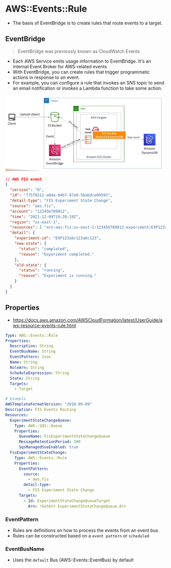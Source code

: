 # AWS::Events::Rule

- The basis of EventBridge is to create rules that route events to a target.

## EventBridge

> EventBridge was previously known as CloudWatch Events

- Each AWS Service emits usage information to EventBridge. It's an internal Event Broker for AWS-related events
- With EventBridge, you can create rules that trigger programmatic actions in response to an event.
- For example, you can configure a rule that invokes an SNS topic to send an email notification or invokes a Lambda function to take some action.

![EventBridge S3](.images/eventbridge-s3.png)

```json
// AWS FIS event
{
  "version": "0",
  "id": "77579212-a04a-94b7-97a9-58abdce09593",
  "detail-type": "FIS Experiment State Change",
  "source": "aws.fis",
  "account": "123456789012",
  "time": "2021-12-09T19:20:19Z",
  "region": "us-east-1",
  "resources": [ "arn:aws:fis:us-east-1:123456789012:experiment/EXP123abc123abc123" ],
  "detail": {
    "experiment-id": "EXP123abc123abc123",
    "new-state": {
      "status": "completed",
      "reason": "Experiment completed."
    },
    "old-state": {
      "status": "running",
      "reason": "Experiment is running."
    }
  }
}
```

## Properties

- <https://docs.aws.amazon.com/AWSCloudFormation/latest/UserGuide/aws-resource-events-rule.html>

```yaml
Type: AWS::Events::Rule
Properties:
  Description: String
  EventBusName: String
  EventPattern: Json
  Name: String
  RoleArn: String
  ScheduleExpression: String
  State: String
  Targets:
    - Target
```

```yaml
# Example
AWSTemplateFormatVersion: "2010-09-09"
Description: FIS Events Routing
Resources:
  ExperimentStateChangeQueue:
    Type: AWS::SQS::Queue
    Properties:
      QueueName: FisExperimentStateChangeQueue
      MessageRetentionPeriod: 300
      SqsManagedSseEnabled: true
  FisExperimentStateChange:
    Type: AWS::Events::Rule
    Properties:
      EventPattern:
        source:
          - aws.fis
        detail-type:
          - FIS Experiment State Change
      Targets:
        - Id: ExperimentStateChangeQueueTarget
          Arn: !GetAtt ExperimentStateChangeQueue.Arn
```

### EventPattern

- Rules are definitions on how to process the events from an event bus
- Rules can be constructed based on a `event pattern` or `scheduled`

### EventBusName

- Uses the `default` Bus (AWS::Events::EventBus) by default

